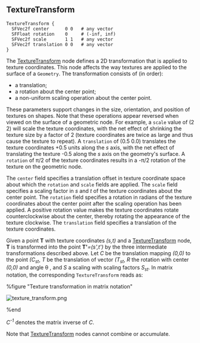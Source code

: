 ## TextureTransform

```
TextureTransform {
  SFVec2f center      0 0   # any vector
  SFFloat rotation    0     # (-inf, inf)
  SFVec2f scale       1 1   # any vector
  SFVec2f translation 0 0   # any vector
}
```

The [TextureTransform](#texturetransform) node defines a 2D transformation that is applied to texture coordinates.
This node affects the way textures are applied to the surface of a `Geometry`.
The transformation consists of (in order):

- a translation;
- a rotation about the center point;
- a non-uniform scaling operation about the center point.

These parameters support changes in the size, orientation, and position of textures on shapes.
Note that these operations appear reversed when viewed on the surface of a geometric node.
For example, a `scale` value of (2 2) will scale the texture coordinates, with the net effect of shrinking the texture size by a factor of 2 (texture coordinates are twice as large and thus cause the texture to repeat).
A `translation` of (0.5 0.0) translates the texture coordinates +0.5 units along the *s* axis, with the net effect of translating the texture -0.5 along the *s* axis on the geometry's surface.
A `rotation` of &pi;/2 of the texture coordinates results in a -&pi;/2 rotation of the texture on the geometric node.

The `center` field specifies a translation offset in texture coordinate space about which the `rotation` and `scale` fields are applied.
The `scale` field specifies a scaling factor in *s* and *t* of the texture coordinates about the center point.
The `rotation` field specifies a rotation in radians of the texture coordinates about the center point after the scaling operation has been applied.
A positive rotation value makes the texture coordinates rotate counterclockwise about the center, thereby rotating the appearance of the texture clockwise.
The `translation` field specifies a translation of the texture coordinates.

Given a point **T** with texture coordinates *(s,t)* and a [TextureTransform](#texturetransform) node, **T** is transformed into the point **T'***=(s',t')* by the three intermediate transformations described above.
Let *C* be the translation mapping *(0,0)* to the point *(C<sub>s</sub><sub>t</sub>*, *T* be the translation of vector *(T<sub>s</sub><sub>t</sub>*, *R* the rotation with center *(0,0)* and angle θ , and *S* a scaling with scaling factors *S<sub>s</sub><sub>t</sub>*.
In matrix notation, the corresponding `TextureTransform` reads as:

%figure "Texture transformation in matrix notation"

![texture_transform.png](images/texture_transform.png)

%end

*C<sup>-1</sup>* denotes the matrix inverse of *C*.

Note that [TextureTransform](#texturetransform) nodes cannot combine or accumulate.
